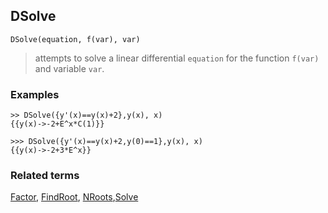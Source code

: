 ## DSolve

```
DSolve(equation, f(var), var)
```
> attempts to solve a linear differential `equation` for the function `f(var)` and variable `var`.

### Examples
``` 
>> DSolve({y'(x)==y(x)+2},y(x), x)
{{y(x)->-2+E^x*C(1)}}

>>> DSolve({y'(x)==y(x)+2,y(0)==1},y(x), x)
{{y(x)->-2+3*E^x}}
``` 

### Related terms
[Factor](Factor.md), [FindRoot](FindRoot.md), [NRoots](NRoots.md),[Solve](Solve.md)